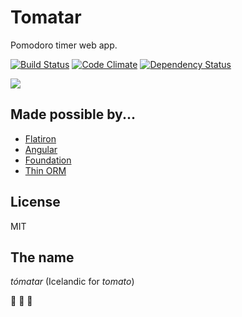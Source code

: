 # Tomatar

Pomodoro timer web app.

[![Build Status](https://travis-ci.org/BrettBukowski/tomatar.png?branch=master)](https://travis-ci.org/BrettBukowski/tomatar) [![Code Climate](https://codeclimate.com/github/BrettBukowski/tomatar.png)](https://codeclimate.com/github/BrettBukowski/tomatar) [![Dependency Status](https://gemnasium.com/BrettBukowski/tomatar.png)](https://gemnasium.com/BrettBukowski/tomatar)


[![](http://i.imgur.com/MaJqh2u.png)](http://tomatar.com)

## Made possible by...

- [Flatiron](https://github.com/flatiron/flatiron)
- [Angular](https://github.com/angular/angular.js)
- [Foundation](https://github.com/zurb/foundation)
- [Thin ORM](https://github.com/on-point/thin-orm)

## License

MIT

## The name

_tómatar_ (Icelandic for _tomato_)

:tomato: :tomato: :tomato:
